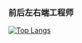 ### 前后左右端工程师
[![Top Langs](https://github-readme-stats.vercel.app/api/top-langs/?username=feWei1997&layout=compact)](https://github.com/anuraghazra/github-readme-stats)
